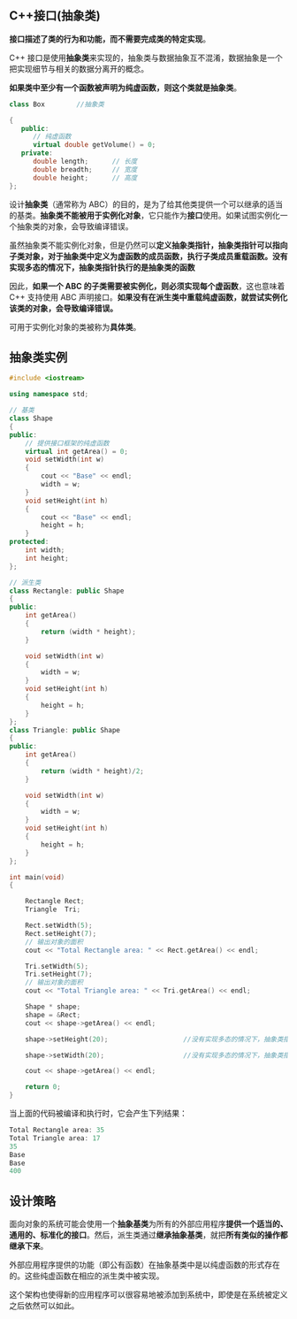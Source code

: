 ## C++接口(抽象类)

**接口描述了类的行为和功能，而不需要完成类的特定实现**。

C++ 接口是使用**抽象类**来实现的，抽象类与数据抽象互不混淆，数据抽象是一个把实现细节与相关的数据分离开的概念。

**如果类中至少有一个函数被声明为纯虚函数，则这个类就是抽象类**。

```cpp
class Box        //抽象类

{
   public:
      // 纯虚函数
      virtual double getVolume() = 0;
   private:
      double length;      // 长度
      double breadth;     // 宽度
      double height;      // 高度
};
```

设计**抽象类**（通常称为 ABC）的目的，是为了给其他类提供一个可以继承的适当的基类。**抽象类不能被用于实例化对象**，它只能作为**接口**使用。如果试图实例化一个抽象类的对象，会导致编译错误。

虽然抽象类不能实例化对象，但是仍然可以**定义抽象类指针，抽象类指针可以指向子类对象，对于抽象类中定义为虚函数的成员函数，执行子类成员重载函数。没有实现多态的情况下，抽象类指针执行的是抽象类的函数**

因此，**如果一个 ABC 的子类需要被实例化，则必须实现每个虚函数**，这也意味着 C++ 支持使用 ABC 声明接口。**如果没有在派生类中重载纯虚函数，就尝试实例化该类的对象，会导致编译错误。**

可用于实例化对象的类被称为**具体类**。

## 抽象类实例

```cpp
#include <iostream>

using namespace std;

// 基类
class Shape
{
public:
    // 提供接口框架的纯虚函数
    virtual int getArea() = 0;
    void setWidth(int w)
    {
        cout << "Base" << endl;
        width = w;
    }
    void setHeight(int h)
    {
        cout << "Base" << endl;
        height = h;
    }
protected:
    int width;
    int height;
};

// 派生类
class Rectangle: public Shape
{
public:
    int getArea()
    {
        return (width * height);
    }

    void setWidth(int w)
    {
        width = w;
    }
    void setHeight(int h)
    {
        height = h;
    }
};
class Triangle: public Shape
{
public:
    int getArea()
    {
        return (width * height)/2;
    }

    void setWidth(int w)
    {
        width = w;
    }
    void setHeight(int h)
    {
        height = h;
    }
};

int main(void)
{

    Rectangle Rect;
    Triangle  Tri;

    Rect.setWidth(5);
    Rect.setHeight(7);
    // 输出对象的面积
    cout << "Total Rectangle area: " << Rect.getArea() << endl;

    Tri.setWidth(5);
    Tri.setHeight(7);
    // 输出对象的面积
    cout << "Total Triangle area: " << Tri.getArea() << endl;

    Shape * shape;
    shape = &Rect;
    cout << shape->getArea() << endl;

    shape->setHeight(20);                   //没有实现多态的情况下，抽象类指针执行的是抽象类的函数

    shape->setWidth(20);                    //没有实现多态的情况下，抽象类指针执行的是抽象类的函数

    cout << shape->getArea() << endl;

    return 0;
}
```

当上面的代码被编译和执行时，它会产生下列结果：

```cpp
Total Rectangle area: 35
Total Triangle area: 17
35
Base
Base
400
```

## 设计策略

面向对象的系统可能会使用一个**抽象基类**为所有的外部应用程序**提供一个适当的、通用的、标准化的接口**。然后，派生类通过**继承抽象基类**，就把**所有类似的操作都继承下来**。

外部应用程序提供的功能（即公有函数）在抽象基类中是以纯虚函数的形式存在的。这些纯虚函数在相应的派生类中被实现。

这个架构也使得新的应用程序可以很容易地被添加到系统中，即使是在系统被定义之后依然可以如此。
